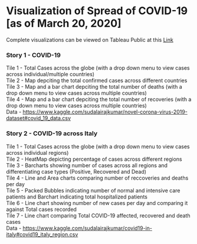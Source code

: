 # Visualization of Spread of COVID-19 [as of March 20, 2020]

Complete visualizations can be viewed on Tableau Public at this [Link](https://public.tableau.com/profile/prasanna.vengatesh.venkataraman#!/vizhome/COVID-19SpreadWorldItaly/COVID-19)

### Story 1 - COVID-19  
Tile 1 - Total Cases across the globe (with a drop down menu to view cases across individual/multiple countries)  
Tile 2 - Map depciting the total confirmed cases across different countries  
Tile 3 - Map and a bar chart depciting the total number of deaths (with a drop down menu to view cases across multiple countries)  
Tile 4 - Map and a bar chart depciting the total number of recoveries (with a drop down menu to view cases across multiple countries)  
Data - https://www.kaggle.com/sudalairajkumar/novel-corona-virus-2019-dataset#covid_19_data.csv  


### Story 2 - COVID-19 across Italy  
Tile 1 - Total Cases across the globe (with a drop down menu to view cases across individual regions)  
Tile 2 - HeatMap depicting percentage of cases across different regions  
Tile 3 - Barcharts showing number of cases across all regions and differentiating case types (Positive, Recovered and Dead)  
Tile 4 - Line and Area charts comparing number of reccoveries and deaths per day  
Tile 5 - Packed Bubbles indicating number of normal and intensive care patients and Barchart indicating total hospitalized patients  
Tile 6 - Line chart showing number of new cases per day and comparing it against Total cases recorded  
Tile 7 - Line chart comparing Total COVID-19 affected, recovered and death cases  
Data - https://www.kaggle.com/sudalairajkumar/covid19-in-italy#covid19_italy_region.csv
